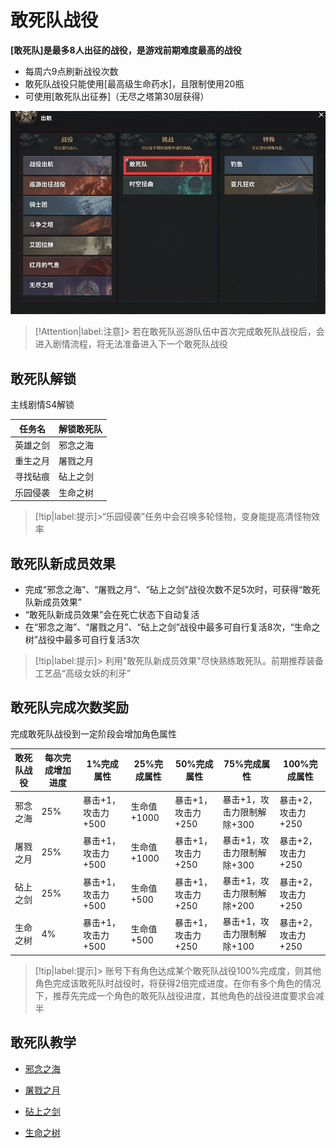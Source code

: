 # 敢死队战役  <!-- {docsify-ignore-all} -->
**[敢死队]是最多8人出征的战役，是游戏前期难度最高的战役**

-   每周六9点刷新战役次数
-   敢死队战役只能使用[最高级生命药水]，且限制使用20瓶
-   可使用[敢死队出征券]（无尽之塔第30层获得）

![Alt text](image.png ':size=40%')

> [!Attention|label:注意]> 若在敢死队巡游队伍中首次完成敢死队战役后，会进入剧情流程，将无法准备进入下一个敢死队战役

## 敢死队解锁
主线剧情S4解锁

| 任务名  | 解锁敢死队 | 
| --------| ----------- |
|英雄之剑| 邪念之海 |
| 重生之月| 屠戮之月 |
| 寻找砧痕| 砧上之剑 |
| 乐园侵袭| 生命之树 |

> [!tip|label:提示]>“乐园侵袭”任务中会召唤多轮怪物，变身能提高清怪物效率

## 敢死队新成员效果

-   完成“邪念之海”、“屠戮之月”、“砧上之剑”战役次数不足5次时，可获得“敢死队新成员效果”
-   “敢死队新成员效果”会在死亡状态下自动复活
-   在“邪念之海”、“屠戮之月”、“砧上之剑”战役中最多可自行复活8次，“生命之树”战役中最多可自行复活3次

> [!tip|label:提示]> 利用"敢死队新成员效果"尽快熟练敢死队。前期推荐装备工艺品“高级女妖的利牙”

## 敢死队完成次数奖励
完成敢死队战役到一定阶段会增加角色属性

| 敢死队战役  | 每次完成增加进度 | 1%完成属性 | 25%完成属性 | 50%完成属性 |75%完成属性 |100%完成属性|
| --------| ----------- |----------- |----------- | --------| ----------- |----------- |
| 邪念之海  | 25% | 暴击+1，攻击力+500 | 生命值+1000 | 暴击+1，攻击力+250 |暴击+1，攻击力限制解除+300 |暴击+2，攻击力+250|
| 屠戮之月  | 25% | 暴击+1，攻击力+500 | 生命值+1000 |  暴击+1，攻击力+250 |暴击+1，攻击力限制解除+300 |暴击+2，攻击力+250|
| 砧上之剑  | 25% | 暴击+1，攻击力+500 | 生命值+500 |  暴击+1，攻击力+250 |暴击+1，攻击力限制解除+200 |暴击+2，攻击力+250|
| 生命之树  | 4% | 暴击+1，攻击力+500 | 生命值+500 |  暴击+1，攻击力+250 |暴击+1，攻击力限制解除+100 |暴击+2，攻击力+250|

> [!tip|label:提示]>  账号下有角色达成某个敢死队战役100%完成度，则其他角色完成该敢死队时战役时，将获得2倍完成进度。在你有多个角色的情况下，推荐先完成一个角色的敢死队战役进度，其他角色的战役进度要求会减半

## 敢死队教学
-   [邪念之海](https://www.bilibili.com/video/BV1fY4y1n7dv/?share_source=copy_web&vd_source=aa7a295ee83b5f08362d7ea1d094a13f)

-   [屠戮之月](https://www.bilibili.com/video/BV14a411J7V7/?share_source=copy_web&vd_source=aa7a295ee83b5f08362d7ea1d094a13f)

-   [砧上之剑](https://www.bilibili.com/video/BV1x94y1D7MV/?share_source=copy_web&vd_source=aa7a295ee83b5f08362d7ea1d094a13f)

-   [生命之树](https://www.bilibili.com/video/BV15d4y137WY/?share_source=copy_web&vd_source=aa7a295ee83b5f08362d7ea1d094a13f)
    
